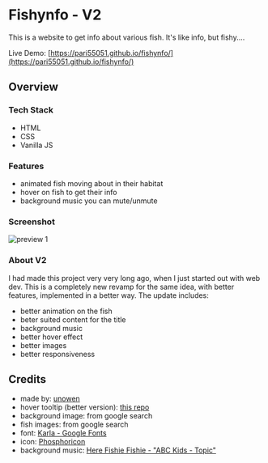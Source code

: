 # Fishynfo - V2
This is a website to get info about various fish. It's like info, but fishy....

Live Demo: [https://pari55051.github.io/fishynfo/](https://pari55051.github.io/fishynfo/)


## Overview

### Tech Stack
- HTML
- CSS
- Vanilla JS

### Features
- animated fish moving about in their habitat
- hover on fish to get their info
- background music you can mute/unmute

### Screenshot
![preview 1](./preview.png)

### About V2
I had made this project very very long ago, when I just started out with web dev. This is a completely new revamp for the same idea, with better features, implemented in a better way.
The update includes:
- better animation on the fish
- beter suited content for the title
- background music
- better hover effect
- better images
- better responsiveness


## Credits
- made by: [unowen](https://github.com/pari55051)
- hover tooltip (better version): [this repo](https://github.com/subinedge/link-hover-animation/tree/master)
- background image: from google search
- fish images: from google search
- font: [Karla - Google Fonts](https://fonts.google.com/specimen/Karla)
- icon: [Phosphoricon](https://phosphoricons.com/)
- background music: [Here Fishie Fishie - "ABC Kids - Topic"](https://youtu.be/4as2OY0zBWg?si=uOXVnzswMkWZ4Wti)